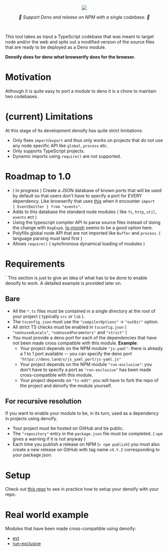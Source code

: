 
<p align="center">
    <img src="https://user-images.githubusercontent.com/6702424/79351107-900eb300-7f38-11ea-8272-91ff725d29f3.png">
</p>
<p align="center">
    <i>🦕 Support Deno and release on NPM with a single codebase. 🦕</i>
</p>
<br>

This tool takes as input a TypeScript codebase that was meant to target node and/or the web and spits out a modified version of the source files that are ready to be deployed as a Deno module.  
  
**Denoify does for deno what browserify does for the browser.**

# Motivation

Although it is quite easy to port a module to deno it is a chore to maintain two codebases.

# (current) Limitations

At this stage of its development denoify has quite strict limitations:

- Only fixes ``import``/``export`` and thus only works on projects that do not use any node specific API like ``global``, ``process`` etc.  
- Only supports TypeScript projects.
- Dynamic imports using ``require()`` are not supported.

# Roadmap to 1.0

- ( in progress ) Create a JSON database of known ports that will be used by default so that users don't have to specify a port for EVERY dependency.
  Like browserify that uses [this](https://www.npmjs.com/package/events) when it encounter ``import { EventEmitter } from "events"``.
- Adds to this database the standard node modules ( like ``fs``, ``http``, ``util``, ``events`` ect )
- Using the typescript compiler API to parse source files instead of doing the change with ``RegExp``s.
  [ts-morph](https://github.com/dsherret/ts-morph) seems to be a good option here. 
- Polyfills global node API that are not imported like ``Buffer`` and ``process``. ( language parsing must land first ) 
- Allows ``require()`` ( synchronous dynamical loading of modules ) 

# Requirements
`
This section is just to give an idea of what has to be done to enable denoify to work.
A detailed example is provided later on.

## Bare

- All the ``*.ts`` files must be contained in a single directory at the root of your project ( typically ``src`` or ``lib`` ).
- The ``tsconfig.json`` must use the ``"compilerOptions"`` -> ``"outDir"`` option.
- All strict TS checks must be enabled in ``tsconfig.json`` ( ``"noUnusedLocals"``, ``"noUnusedParameters"`` and ``"strict"`` )
- You must provide a deno port for each of the dependencies that have not been made cross compatible with this module. **Example**: 
  - Your project depends on the NPM module ``"js-yaml"``: there is already a 1 to 1 port available -- you can specify the deno port ``"https://deno.land/x/js_yaml_port/js-yaml.js"``
  - Your project depends on the NPM module ``"run-exclusive"``: you don't have to specify a port as ``"run-exclusive"`` has been made cross-compatible with this module.
  - Your project depends on ``"ts-md5"``: you will have to fork the repo of the project and denoify the module yourself.

## For recursive resolution 

If you want to enable your module to be, in its turn, used as a dependency in projects using denoify.

- Your project must be hosted on GitHub and be public.
- The ``"repository"`` entry in the ``package.json`` file must be completed. ( ``npm`` gives a warning if it is not anyway )
- Each time you publish a release on NPM (``> npm publish``)  you must also create a new release on GitHub with tag name ``vX.Y.Z`` corresponding to your package json.

# Setup

Check out [this repo](https://github.com/garronej/my_dummy_npm_and_deno_module) to see in practice how to setup your denoify with your repo.

# Real world example

Modules that have been made cross-compatible using denoify:

- [evt](https://evt.land)
- [run-exclusive](https://github.com/garronej/run-exclusive)

